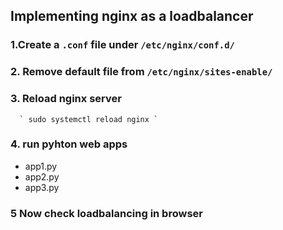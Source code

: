 ## Implementing nginx as a loadbalancer


### 1.Create a `.conf` file under `/etc/nginx/conf.d/`

### 2. Remove default file from `/etc/nginx/sites-enable/`

### 3. Reload nginx server  
   
      ` sudo systemctl reload nginx ` 

### 4. run pyhton web apps

   * app1.py
   * app2.py
   * app3.py

### 5 Now check loadbalancing in browser